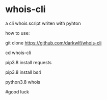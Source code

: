 # whois-cli
a cli whois script writen with pyhton

how to use:
   
   
   git clone https://github.com/darkwlf/whois-cli
   
   
   
   cd whois-cli
   
   
   pip3.8 install requests
   
   
   pip3.8 install bs4
   
   
   python3.8 whois <url>


#good luck
